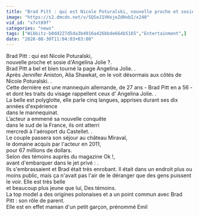 ```yaml
---
title: "Brad Pitt : qui est Nicole Poturalski, nouvelle proche et sosie d'Angelina Jolie ?"
image: "https://s2.dmcdn.net/v/SQSeJ1VHxjeZdHxbI/x240"
vid_id: "x7vt89f"
categories: "news"
tags: ["Wibbitz-b0dd227d5da3b4916a426bbde664b5165","Entertainment",]
date: "2020-08-30T11:04:03+03:00"
---
```

Brad Pitt : qui est Nicole Poturalski,   <br>nouvelle proche et sosie d'Angelina Jolie ?.  <br>Brad Pitt a bel et bien tourné la page Angelina Jolie. .  <br>Après Jennifer Aniston, Alia Shawkat, on le voit désormais aux côtés de Nicole Poturalski. .  <br>Cette dernière est une mannequin allemande, de 27 ans - Brad Pitt en a 56 - et dont les traits du visage rappellent ceux d’ Angelina Jolie. .  <br>La belle est polyglotte, elle parle cinq langues, apprises durant ses dix années d'expérience   <br>dans le mannequinat.  <br>L’acteur a emmené sa nouvelle conquête   <br>dans le sud de la France, ils ont atterri   <br>mercredi à l'aéroport du Castellet. .  <br>Le couple passera son séjour au château Miraval,   <br>le domaine acquis par l'acteur en 2011,   <br>pour 67 millions de dollars.  <br>Selon des témoins auprès du magazine Ok !,   <br>avant d'embarquer dans le jet privé : .  <br>Ils s'embrassaient et Brad était très enrobant. Il était dans un endroit plus ou moins public, mais ça n'avait pas l'air de le déranger que des gens puissent le voir. Elle est très belle   <br>et beaucoup plus jeune que lui, Des témoins.  <br>La top model a des origines polonaises et a un point commun avec Brad Pitt : son rôle de parent.  <br>Elle est en effet maman d'un petit garçon, prénommé Emil
